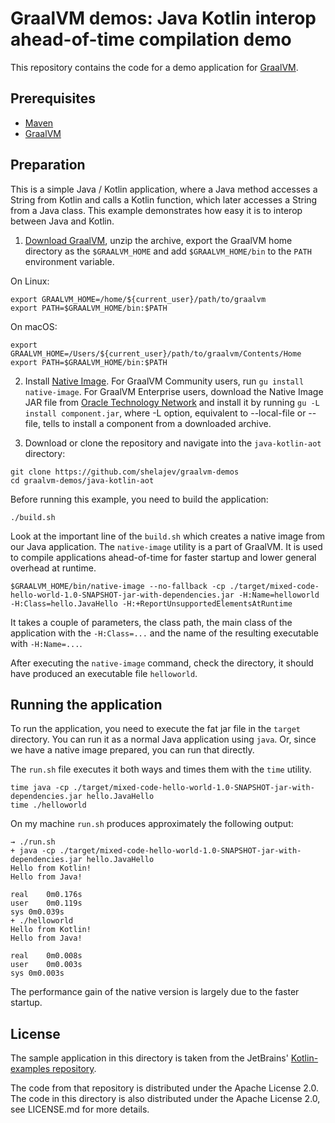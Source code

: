 # GraalVM demos: Java Kotlin interop ahead-of-time compilation demo

This repository contains the code for a demo application for [GraalVM](graalvm.org).

## Prerequisites
* [Maven](https://maven.apache.org/)
* [GraalVM](http://graalvm.org)

## Preparation

This is a simple Java / Kotlin application, where a Java method accesses a String from Kotlin and calls a Kotlin function, which later accesses a String from a Java class. This example demonstrates how easy it is to interop between Java and Kotlin.

1. [Download GraalVM](https://www.graalvm.org/downloads/), unzip the archive, export the GraalVM home directory as the `$GRAALVM_HOME` and add `$GRAALVM_HOME/bin` to the `PATH` environment variable.

On Linux:
```
export GRAALVM_HOME=/home/${current_user}/path/to/graalvm
export PATH=$GRAALVM_HOME/bin:$PATH
```
On macOS:
```
export GRAALVM_HOME=/Users/${current_user}/path/to/graalvm/Contents/Home
export PATH=$GRAALVM_HOME/bin:$PATH
```

2. Install [Native Image](https://www.graalvm.org/docs/reference-manual/native-image/#install-native-image). For GraalVM Community users, run `gu install native-image`.
For GraalVM Enterprise users, download the Native Image JAR file from [Oracle Technology Network](https://www.oracle.com/downloads/graalvm-downloads.html) and install it by running `gu -L install component.jar`, where -L option, equivalent to --local-file or --file, tells to install a component from a downloaded archive.

3. Download or clone the repository and navigate into the `java-kotlin-aot` directory:

```
git clone https://github.com/shelajev/graalvm-demos
cd graalvm-demos/java-kotlin-aot
```

Before running this example, you need to build the application:
```
./build.sh
```

Look at the important line of the `build.sh` which creates a native image
from our Java application. The `native-image` utility is a part of GraalVM. It
is used to compile applications ahead-of-time for faster startup and lower
general overhead at runtime.

```
$GRAALVM_HOME/bin/native-image --no-fallback -cp ./target/mixed-code-hello-world-1.0-SNAPSHOT-jar-with-dependencies.jar -H:Name=helloworld -H:Class=hello.JavaHello -H:+ReportUnsupportedElementsAtRuntime
```

It takes a couple of parameters, the class path, the main class of the
application with the `-H:Class=...` and the name of the resulting executable
with `-H:Name=...`.

After executing the `native-image` command, check the directory, it should have
produced an executable file `helloworld`.

## Running the application

To run the application, you need to execute the fat jar file in the `target`
directory. You can run it as a normal Java application using `java`. Or, since
we have a native image prepared, you can run that directly.

The `run.sh` file executes it both ways and times them with the `time` utility.
```
time java -cp ./target/mixed-code-hello-world-1.0-SNAPSHOT-jar-with-dependencies.jar hello.JavaHello
time ./helloworld
```

On my machine `run.sh` produces approximately the following output:
```
→ ./run.sh
+ java -cp ./target/mixed-code-hello-world-1.0-SNAPSHOT-jar-with-dependencies.jar hello.JavaHello
Hello from Kotlin!
Hello from Java!

real	0m0.176s
user	0m0.119s
sys	0m0.039s
+ ./helloworld
Hello from Kotlin!
Hello from Java!

real	0m0.008s
user	0m0.003s
sys	0m0.003s
```

The performance gain of the native version is largely due to the faster startup.

## License

The sample application in this directory is taken from the JetBrains' [Kotlin-examples repository](https://github.com/JetBrains/kotlin-examples/tree/master/maven/mixed-code-hello-world).

The code from that repository is distributed under the Apache License 2.0.
The code in this directory is also distributed under the Apache License 2.0, see LICENSE.md for more details.
